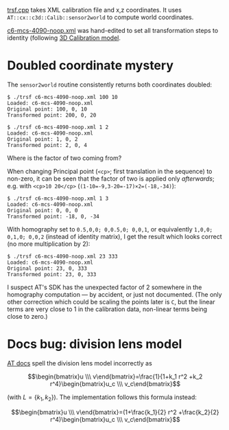 [trsf.cpp](/trsf.cpp) takes XML calibration file and x,z coordinates. It uses `AT::cx::c3d::Calib::sensor2world` to compute world coordinates.

[c6-mcs-4090-noop.xml](/c6-mcs-4090-noop.xml) was hand-edited to set all transformation steps to identity (following [3D Calibration model](http://docs.automationtechnology.de/software/cxsdk/concepts_3d/?h=#camera_model).

# Doubled coordinate mystery

The `sensor2world` routine consistently returns both coordinates doubled:

```
$ ./trsf c6-mcs-4090-noop.xml 100 10
Loaded: c6-mcs-4090-noop.xml
Original point: 100, 0, 10
Transformed point: 200, 0, 20

$ ./trsf c6-mcs-4090-noop.xml 1 2
Loaded: c6-mcs-4090-noop.xml
Original point: 1, 0, 2
Transformed point: 2, 0, 4
```

Where is the factor of two coming from?

When changing Principal point (`<cp>`; first translation in the sequence) to non-zero, it can be seen that the factor of two is applied only *afterwards*; e.g. with `<cp>10 20</cp>` (`(1-10=-9,3-20=-17)×2=(-18,-34)`):
```
$ ./trsf c6-mcs-4090-noop.xml 1 3
Loaded: c6-mcs-4090-noop.xml
Original point: 0, 0, 0
Transformed point: -18, 0, -34
```

With homography set to `0.5,0,0; 0,0.5,0; 0,0,1`, or equivalently `1,0,0; 0,1,0; 0,0,2` (instead of identity matrix), I get the result which looks correct (no more multiplication by 2):

```
$ ./trsf c6-mcs-4090-noop.xml 23 333
Loaded: c6-mcs-4090-noop.xml
Original point: 23, 0, 333
Transformed point: 23, 0, 333
```

I suspect AT's SDK has the unexpected factor of 2 somewhere in the homography computation — by accident, or just not documented. (The only other correction which could be scaling the points later is `C`, but the linear terms are very close to 1 in the calibration data, non-linear terms being close to zero.)

# Docs bug: division lens model

[AT docs](http://docs.automationtechnology.de/software/cxsdk/concepts_3d/?h=#calib_step5_1) spell the division lens model incorrectly as

$$\begin{bmatrix}u \\\ v\end{bmatrix}=\frac{1}{1+k_1 r^2 +k_2 r^4}\begin{bmatrix}u_c \\\ v_c\end{bmatrix}$$

(with $L=\{k_1,k_2\}$). The implementation follows this formula instead:

$$\begin{bmatrix}u \\\ v\end{bmatrix}=(1+\frac{k_1}{2} r^2 +\frac{k_2}{2} r^4)\begin{bmatrix}u_c \\\ v_c\end{bmatrix}$$
